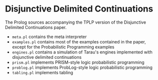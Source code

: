 # Disjunctive Delimited Continuations

The Prolog sources accompanying the TPLP version of the Disjunctive Delimited Continuations paper.

* `meta.pl` contains the meta interpreter
* `examples.pl` contains most of the examples contained in the paper, except for the Probabilistic Programming examples
* `engines.pl` contains a simulation of Tarau's engines implemented with disjunctive delimited continuations
* `prism.pl` implements PRISM-style logic probabilistic programming
* `problog.pl` implements ProbLog-style logic probabilistic programming
* `tabling.pl` implements tabling
